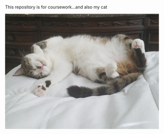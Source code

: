 This repository is for coursework...and also my cat

![Here is a picture of my study partner](/pictures/CatPic.jpg)
